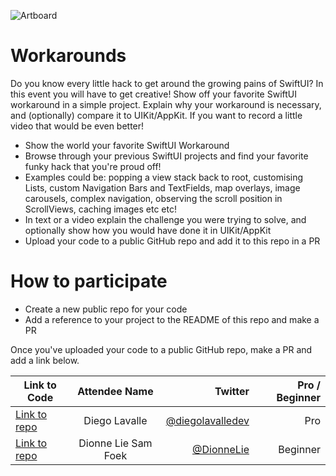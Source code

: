 ![Artboard](https://www.swiftuiseries.com/images/events/banner-workarounds.png)

# Workarounds

Do you know every little hack to get around the growing pains of SwiftUI? In this event you will have to get creative! Show off your favorite SwiftUI workaround in a simple project. Explain why your workaround is necessary, and (optionally) compare it to UIKit/AppKit. If you want to record a little video that would be even better!

- Show the world your favorite SwiftUI Workaround
- Browse through your previous SwiftUI projects and find your favorite funky hack that you're proud off!
- Examples could be: popping a view stack back to root, customising Lists, custom Navigation Bars and TextFields, map overlays, image carousels, complex navigation, observing the scroll position in ScrollViews, caching images etc etc!
- In text or a video explain the challenge you were trying to solve, and optionally show how you would have done it in UIKit/AppKit
- Upload your code to a public GitHub repo and add it to this repo in a PR
         
# How to participate

- Create a new public repo for your code
- Add a reference to your project to the README of this repo and make a PR

Once you've uploaded your code to a public GitHub repo, make a PR and add a link below.

| Link to Code  | Attendee Name    | Twitter                                   | Pro / Beginner |
| ------------- |:----------------:| ------------------------------------------------:|--------:|
| [Link to repo](https://github.com/diegolavalledev/swiftui-series-workarounds-submission)  | Diego Lavalle     | [@diegolavalledev](https://twitter.com/diegolavalledev)    | Pro |
| [Link to repo]([https://github.com/diegolavalledev/swiftui-series-workarounds-submission](https://github.com/diliedevs/SwiftUISeries/tree/main/Workarounds))  | Dionne Lie Sam Foek     | [@DionneLie](https://twitter.com/DionneLie)    | Beginner |


